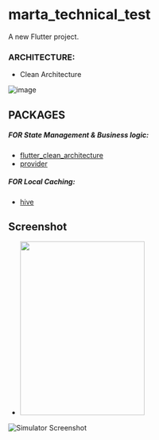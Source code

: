 # marta_technical_test

A new Flutter project.

### ARCHITECTURE:

- Clean Architecture

![image](https://user-images.githubusercontent.com/45595606/268516921-9e8d7eec-8de0-416f-ad1b-eee5a4561a61.png)

## PACKAGES

##### FOR State Management & Business logic:

- [flutter_clean_architecture](https://pub.dev/packages/flutter_clean_architecture)
- [provider](https://pub.dev/packages/provider)

##### FOR Local Caching:

- [hive](https://pub.dev/packages/hive)

## Screenshot
- <img src="[https://cloud.githubusercontent.com/assets/yourgif.gif](https://github.com/Blackterm/marta_technical_test/assets/59890493/a52c67fe-f199-45ae-8257-93f68e2beb4f)" width="250" height="350">


![Simulator Screenshot ](https://github.com/Blackterm/marta_technical_test/assets/59890493/95862f8f-8d0a-4ed4-bfb0-efcab3ed5515)
